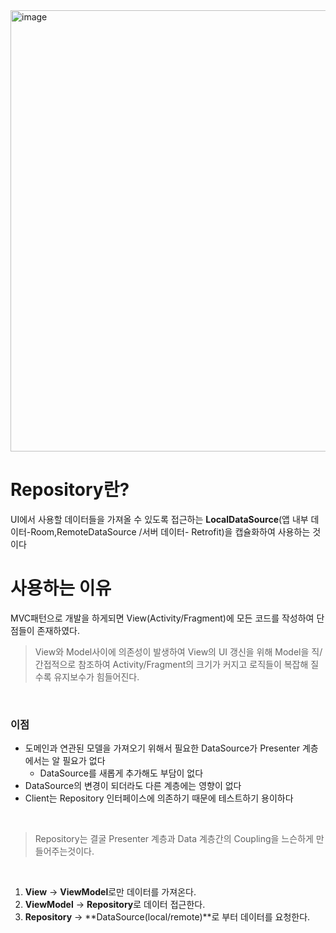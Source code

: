 <img width="706" alt="image" src="https://github.com/parkuiery/TIL/assets/128464859/5c354d9f-67cb-40b3-abc7-592821ee5978">

# Repository란?

UI에서 사용할 데이터들을 가져올 수 있도록 접근하는 **LocalDataSource**(앱 내부 데이터-Room,RemoteDataSource /서버 데이터- Retrofit)을 캡슐화하여 사용하는 것이다

# 사용하는 이유

MVC패턴으로 개발을 하게되면 View(Activity/Fragment)에 모든 코드를 작성하여 단점들이 존재하였다.

> View와 Model사이에 의존성이 발생하여 View의 UI 갱신을 위해 Model을 직/간접적으로 참조하여 Activity/Fragment의 크기가 커지고 로직들이 복잡해 질 수록 유지보수가 힘들어진다.

<br>

### 이점

- 도메인과 연관된 모델을 가져오기 위해서 필요한 DataSource가 Presenter  계층에서는 알 필요가 없다
    - DataSource를 새롭게 추가해도 부담이 없다
- DataSource의 변경이 되더라도 다른 계층에는 영향이 없다
- Client는 Repository 인터페이스에 의존하기 때문에 테스트하기 용이하다

<br>

> Repository는 결굴 Presenter 계층과 Data 계층간의 Coupling을 느슨하게 만들어주는것이다.

<br>

1. **View** → **ViewModel**로만 데이터를 가져온다.
2. **ViewModel** → **Repository**로 데이터 접근한다.
3. **Repository** → **DataSource(local/remote)**로 부터 데이터를 요청한다.
